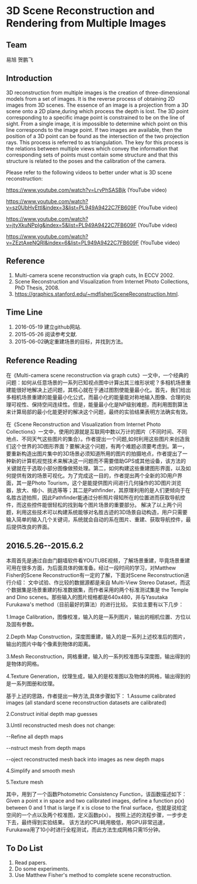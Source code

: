 # 3D Scene Reconstruction and Rendering from Multiple Images


## Team

 易旭  贺鹏飞

## Introduction

3D reconstruction from multiple images is the creation of three-dimensional models from a set of images. It is the reverse process of obtaining 2D images from 3D scenes.
The essence of an image is a projection from a 3D scene onto a 2D plane,during which process the depth is lost. The 3D point corresponding to a specific image point is constrained to be on the line of sight. From a single image, it is impossible to determine which point on this line corresponds to the image point. If two images are available, then the position of a 3D point
can be found as the intersection of the two projection rays. This process is referred to as triangulation. The key for this process is the relations between multiple views which convey the information that corresponding sets of points must contain some structure and that this structure is related to the poses and the calibration of the camera.

Please refer to the following videos to better under what is 3D scene reconstruction:

https://www.youtube.com/watch?v=LrvPhSASBjk (YouTube video)

https://www.youtube.com/watch?v=sz0UbHvEttI&index=3&list=PL949A9422C7FB609F (YouTube video)

https://www.youtube.com/watch?v=jtyXkuNPpIg&index=5&list=PL949A9422C7FB609F (YouTube video)

https://www.youtube.com/watch?v=ZEztAxeNQRI&index=6&list=PL949A9422C7FB609F (YouTube video)


## Reference
1. Multi-camera scene reconstruction via graph cuts, In ECCV 2002.
2. Scene Reconstruction and Visualization from Internet Photo Collections,
PhD Thesis, 2008.
3. https://graphics.stanford.edu/~mdfisher/SceneReconstruction.html.


## Time Line
1. 2016-05-19 建立github网站.
2. 2015-05-26 阅读参考文献.
3. 2015-06-02确定重建场景的目标，并找到方法。

## Reference Reading

在《Multi-camera scene reconstruction via graph cuts》一文中，一个经典的问题：如何从任意场景的一系列已知视点图中计算出其三维形状呢？多相机场景重建能很好地解决上述问题，其核心就在于通过图割使能量最小化。首先，我们给出多相机场景重建的能量最小化公式，而最小化的能量能对称地输入图像、合理的处理可视性、保持空间连续性。但是，能量最小化是NP级别难题，而利用图割算法来计算局部的最小化能更好的解决这个问题，最终的实验结果表明方法确实有效。

在《Scene Reconstruction and Visualization from Internet Photo Collections》一文中，使用的源就是互联网中数以万计的图片（不同时间、不同地点、不同天气这些图片的集合）。作者提出一个问题,如何利用这些图片来创造我们这个世界的3D图形界面？要解决这个问题，有两个难题必须要考虑到。第一，要重新构造出图片集中的3D场景必须知道所用的图片的拍摄地点，作者提出了一种新的计算机视觉技术来解决这一问题而不需要借助GPS或其他设备，该方法的关键就在于选取小部分图像做预处理。第二，如何构建这些重建图形界面，以及如何提供有效的场景可视化。为了完成这一目的，作者提出两个全新的3D用户界面，其一是Photo Tourism，这个是能提供图片间进行几何操作的3D图片浏览器，放大、缩小、挑选等等；其二是Pathfinder，其原理利用的是人们更倾向于在名胜古迹拍照，因此Pathfinder能通过分析照片得知所在的位置进而获取导航控件，而这些控件能很轻松的找到每个图片场景的重要部分。
解决了以上两个问题，利用这些技术可以构建系统能够对名胜古迹的3D场景自动构造，用户只需要输入简单的输入几个关键词，系统就会自动的系在图片、重建、获取导航控件，最后提供改良的界面。

## 2016.5.26--2015.6.2
本周首先是通过自由门翻墙软件看YOUTUBE视频，了解场景重建，毕竟场景重建可用在很多方面，为后面具体的做准备。经过一段时间的学习，对Matthew Fisher的Scene Reconstruction有一定的了解，下面对Scene Reconstruction进行介绍：
文中试验、作比较的数据源都是来自 Multi-View Stereo Dataset，而这个数据集是场景重建的标准数据集，而作者采用的两个标准测试集是 the Temple and Dino scenes。那些输入的图片规格都是640x480，并与Yasutaka Furukawa's method（目前最好的算法）的进行比较。
实验主要有以下几步：

1.Image Calibration，图像校准，输入的是一系列图片，输出的相机位置、方位以及固有参数。

2.Depth Map Construction，深度图重建，输入的是一系列上述校准后的图片，输出的图片中每个像素到物体的距离。

3.Mesh Reconstruction，网格重建，输入的一系列校准图与深度图，输出得到的是物体的网格。

4.Texture Generation，纹理生成，输入的是校准图以及物体的网格，输出得到的是一系列图册和纹理。

基于上述的思路，作者提出一种方法,具体步骤如下：
1.Assume calibrated images (all standard scene reconstruction datasets are calibrated)

2.Construct initial depth map guesses

3.Until reconstructed mesh does not change:

--Refine all depth maps

--nstruct mesh from depth maps

--oject reconstructed mesh back into images as new depth maps

4.Simplify and smooth mesh

5.Texture mesh

其中，用到了一个函数Photometric Consistency Function，该函数描述如下：
Given a point x in space and two calibrated images, define a function p(x) between 0 and 1 that is large if x is close to the final surface，也就是说给定空间的一个点以及两个校准图，定义函数p(x）。
按照上述的流程步骤，一步步走下去，最终得到实验结果。
该方法的CPU耗用极低，用GPU非常迅速，Furukawa用了10小时进行全程测试，而此方法生成网格只需15分钟。






## To Do List
1. Read papers.
2. Do some experiments.
3. Use Matthew Fisher's method to complete scene reconstruction.
